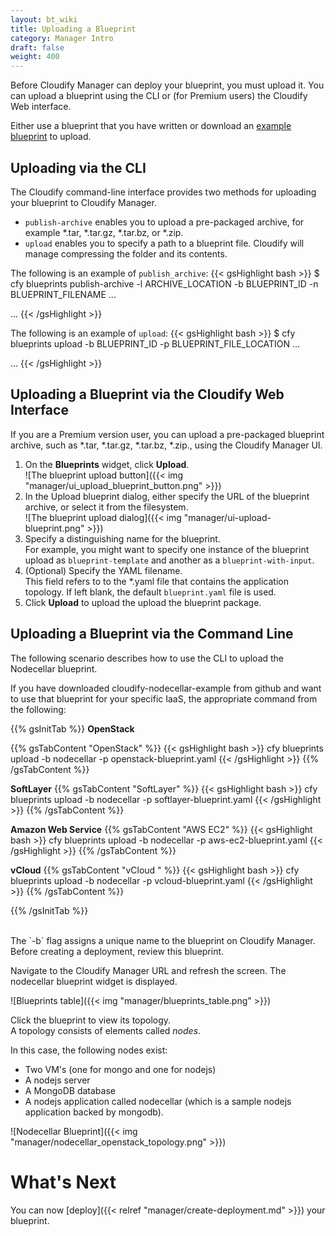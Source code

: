 ```yaml
---
layout: bt_wiki
title: Uploading a Blueprint
category: Manager Intro
draft: false
weight: 400
---
```


Before Cloudify Manager can deploy your blueprint, you must upload it. You can upload a blueprint using the CLI or (for Premium users) the Cloudify Web interface.

Either use a blueprint that you have written or download an [example blueprint](https://github.com/cloudify-cosmo/cloudify-nodecellar-example) to upload.

## Uploading via the CLI

The Cloudify command-line interface provides two methods for uploading your blueprint to Cloudify Manager.

 * `publish-archive` enables you to upload a pre-packaged archive, for example *.tar, *.tar.gz, *.tar.bz, or *.zip.
 * `upload` enables you to specify a path to a blueprint file. Cloudify will manage compressing the folder and its contents.

The following is an example of `publish_archive`:
{{< gsHighlight  bash >}}
$ cfy blueprints publish-archive -l ARCHIVE_LOCATION -b BLUEPRINT_ID -n BLUEPRINT_FILENAME
...

...
{{< /gsHighlight >}}

The following is an example of `upload`:
{{< gsHighlight  bash >}}
$ cfy blueprints upload -b BLUEPRINT_ID -p BLUEPRINT_FILE_LOCATION
...

...
{{< /gsHighlight >}}


## Uploading a Blueprint via the Cloudify Web Interface

If you are a Premium version user, you can upload a pre-packaged blueprint archive, such as *.tar, *.tar.gz, *.tar.bz, *.zip., using the Cloudify Manager UI.

1. On the **Blueprints** widget, click **Upload**.   
   ![The blueprint upload button]({{< img "manager/ui_upload_blueprint_button.png" >}})
2. In the Upload blueprint dialog, either specify the URL of the blueprint archive, or select it from the filesystem.  
   ![The blueprint upload dialog]({{< img "manager/ui-upload-blueprint.png" >}})
3. Specify a distinguishing name for the blueprint.   
   For example, you might want to specify one instance of the blueprint upload as `blueprint-template` and another as a `blueprint-with-input`.
4. (Optional) Specify the YAML filename.   
   This field refers to to the *.yaml file that contains the application topology. If left blank, the default `blueprint.yaml` file is used. 
5. Click **Upload** to upload the upload the blueprint package.


## Uploading a Blueprint via the Command Line

The following scenario describes how to use the CLI to upload the Nodecellar blueprint.

If you have downloaded cloudify-nodecellar-example from github and want to use that blueprint for your specific IaaS, the appropriate command from the following:

  {{% gsInitTab %}}
  **OpenStack**

  {{% gsTabContent "OpenStack" %}}
  {{< gsHighlight  bash >}}
  cfy blueprints upload -b nodecellar -p openstack-blueprint.yaml
  {{< /gsHighlight >}}
  {{% /gsTabContent %}}

  **SoftLayer**
  {{% gsTabContent "SoftLayer" %}}
  {{< gsHighlight  bash >}}
  cfy blueprints upload -b nodecellar -p softlayer-blueprint.yaml
  {{< /gsHighlight >}}
  {{% /gsTabContent %}}

  **Amazon Web Service**
  {{% gsTabContent "AWS EC2" %}}
  {{< gsHighlight  bash >}}
  cfy blueprints upload -b nodecellar -p aws-ec2-blueprint.yaml
  {{< /gsHighlight >}}
  {{% /gsTabContent %}}

  **vCloud**
  {{% gsTabContent "vCloud " %}}
  {{< gsHighlight  bash >}}
  cfy blueprints upload -b nodecellar -p vcloud-blueprint.yaml
  {{< /gsHighlight >}}
  {{% /gsTabContent %}}

  {{% /gsInitTab %}}


<br/>
The `-b` flag assigns a unique name to the blueprint on Cloudify Manager. Before creating a deployment, review this blueprint.

Navigate to the Cloudify Manager URL and refresh the screen. The nodecellar blueprint widget is displayed.

  ![Blueprints table]({{< img "manager/blueprints_table.png" >}})

Click the blueprint to view its topology.<br>
A topology consists of elements called _nodes_.

In this case, the following nodes exist:

  * Two VM's (one for mongo and one for nodejs)
  * A nodejs server
  * A MongoDB database
  * A nodejs application called nodecellar (which is a sample nodejs application backed by mongodb).

  ![Nodecellar Blueprint]({{< img "manager/nodecellar_openstack_topology.png" >}})


# What's Next

You can now [deploy]({{< relref "manager/create-deployment.md" >}}) your blueprint.
